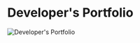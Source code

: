 # Developer's Portfolio

<img src="https://i.ibb.co/ZVVSWvF/127-0-0-1-5500-index-html-8-min.png" alt="Developer's Portfolio">
